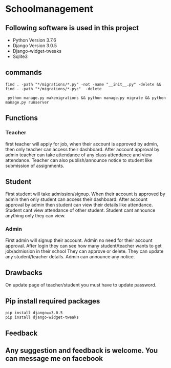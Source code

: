 # Schoolmanagement

## Following software is used in this project
- Python Version 3.7.6
- Django Version 3.0.5
- Django-widget-tweaks
- Sqlite3

## commands
	find . -path "*/migrations/*.py" -not -name "__init__.py" -delete && find . -path "*/migrations/*.pyc"  -delete
	 
	 python manage.py makemigrations && python manage.py migrate && python manage.py runserver
	 

## Functions
### Teacher
first teacher will apply for job, when their account is approved by admin, then only teacher can access their dashboard.
After account approval by admin teacher can take attendance of any class attendance and view attendance.
Teacher can also publish/announce notice to student like submission of assignments.

## Student
First student will take admission/signup.
When their account is approved by admin then only student can access their dashboard.
After account approval by admin then student can view their details like attendance.
Student cant view attendance of other student.
Student cant announce anything only they can view.

### Admin
First admin will signup their account.
Admin no need for their account approval.
After login they can see how many student/teacher wants to get job/admission in their school
They can approve or delete.
They can update any student/teacher details.
Admin can announce any notice.


## Drawbacks
On update page of teacher/student you must have to update password.


## Pip install required packages
```
pip install django==3.0.5
pip install django-widget-tweaks
```


## Feedback
Any suggestion and feedback is welcome. You can message me on facebook
-

